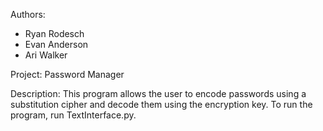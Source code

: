 Authors: 

- Ryan Rodesch
- Evan Anderson
- Ari Walker

Project: Password Manager

Description:
This program allows the user to encode passwords using a substitution cipher and decode them using the encryption key.
To run the program, run TextInterface.py.
